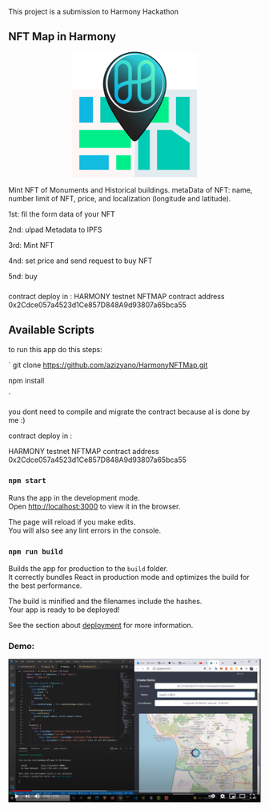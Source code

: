 This project is a submission to Harmony Hackathon 

## NFT Map in Harmony
<p align="center">
  <img  width="250" height="250" src="https://github.com/azizyano/HarmonyNFTMap/blob/master/src/logos/MapsLoga.png">
</p>


Mint NFT of Monuments and Historical buildings. metaData of NFT: name, number limit of NFT, price, and localization (longitude and latitude).

1st: fil the form data of your NFT

2nd: ulpad Metadata to IPFS 

3rd:  Mint NFT 

4nd: set price and send request to buy NFT 

5nd: buy 


### 
contract deploy in :
HARMONY testnet 
NFTMAP contract address
0x2Cdce057a4523d1Ce857D848A9d93807a65bca55

### 

## Available Scripts

to run this app do this steps:

` git clone https://github.com/azizyano/HarmonyNFTMap.git

npm install 

`

you dont need to compile and migrate the contract because al is done by me :) 

contract deploy in :

HARMONY testnet NFTMAP contract address
0x2Cdce057a4523d1Ce857D848A9d93807a65bca55


### `npm start`

Runs the app in the development mode.<br>
Open [http://localhost:3000](http://localhost:3000) to view it in the browser.

The page will reload if you make edits.<br>
You will also see any lint errors in the console.

### `npm run build`

Builds the app for production to the `build` folder.<br>
It correctly bundles React in production mode and optimizes the build for the best performance.

The build is minified and the filenames include the hashes.<br>
Your app is ready to be deployed!

See the section about [deployment](https://facebook.github.io/create-react-app/docs/deployment) for more information.

### Demo:

[![IMAGE ALT TEXT HERE](https://github.com/azizyano/HarmonyNFTMap/blob/master/src/logos/demo.png)](https://www.youtube.com/watch?v=__mAgcmMEHs)
